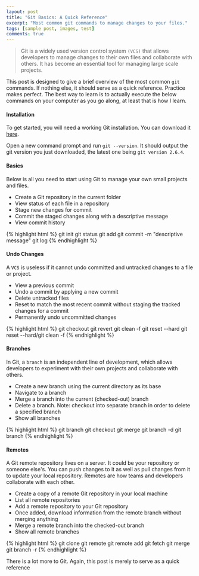 ```yaml
---
layout: post
title: "Git Basics: A Quick Reference"
excerpt: "Most common git commands to manage changes to your files."
tags: [sample post, images, test]
comments: true
---
```


> Git is a widely used version control system `(VCS)` that allows developers to manage changes to their own files and collaborate with others. It has become an essential tool for managing large scale projects.

This post is designed to give a brief overview of the most common `git` commands. If nothing else, it should serve as a quick reference. Practice makes perfect. The best way to learn is to actually execute the below commands on your computer as you go along, at least that is how I learn.

#### Installation
To get started, you will need a working Git installation. You can download it <a href="http://git-scm.com/" target="_blank">here</a>.

Open a new command prompt and run `git --version`. It should output the git version you just downloaded, the latest one being `git version 2.6.4`.

#### Basics
Below is all you need to start using Git to manage your own small projects and files.

* Create a Git repository in the current folder
* View status of each file in a repository
* Stage new changes for commit
* Commit the staged changes along with a descriptive message
* View commit history

{% highlight html %}
git init
git status
git add <file>
git commit -m "descriptive message"
git log
{% endhighlight %}

#### Undo Changes
A `VCS` is useless if it cannot undo committed and untracked changes to a file or project.

* View a previous commit
* Undo a commit by applying a new commit
* Delete untracked files
* Reset to match the most recent commit without staging the tracked changes for a commit
* Permanently undo uncommitted changes

{% highlight html %}
git checkout <commit-id>
git revert <commit-id>
git clean -f
git reset --hard
git reset --hard/git clean -f
{% endhighlight %}

#### Branches
In Git, a `branch` is an independent line of development, which allows developers to experiment with their own projects and collaborate with others.

* Create a new branch using the current directory as its base
* Navigate to a branch
* Merge a branch into the current (checked-out) branch
* Delete a branch. Note: checkout into separate branch in order to delete a specified branch
* Show all branches

{% highlight html %}
git branch <branch-name>
git checkout <branch-name>
git merge <branch-name>
git branch -d <branch-name>
git branch
{% endhighlight %}

#### Remotes
A Git remote repository lives on a server. It could be your repository or someone else's. You can push changes to it as well as pull changes from it to update your local repository. Remotes are how teams and developers collaborate with each other.

* Create a copy of a remote Git repository in your local machine
* List all remote repositories
* Add a remote repository to your Git repository
* Once added, download information from the remote branch without merging anything
* Merge a remote branch into the checked-out branch
* Show all remote branches

{% highlight html %}
git clone <remote-path>
git remote
git remote add <remote-name>
git fetch <remote-name>
git merge <remote-name>
git branch -r
{% endhighlight %}

There is a lot more to Git. Again, this post is merely to serve as a quick reference
